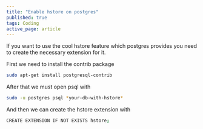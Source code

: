 ```yaml
---
title: "Enable hstore on postgres"
published: true
tags: Coding
active_page: article
---
```

If you want to use the cool hstore feature which postgres provides you need to create the necessary extension for it.

First we need to install the contrib package

``` sh
sudo apt-get install postgresql-contrib
```

After that we must open psql with

``` sh
sudo -u postgres psql *your-db-with-hstore*
```

And then we can create the hstore extension with

``` sh
CREATE EXTENSION IF NOT EXISTS hstore;
```
